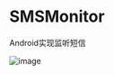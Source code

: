# SMSMonitor
Android实现监听短信

![image](https://github.com/TenzLiu/SMSMonitor/tree/master/image/1.png)

